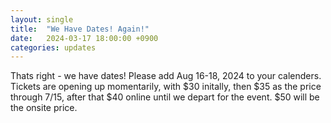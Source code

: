 ```yaml
---
layout: single
title:  "We Have Dates! Again!"
date:   2024-03-17 18:00:00 +0900
categories: updates
---
```

Thats right - we have dates! Please add Aug 16-18, 2024 to your calenders. Tickets are opening up momentarily, with $30 initally, then $35 as the price through 7/15, after that $40 online until we depart for the event. $50 will be the onsite price.
